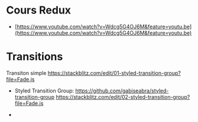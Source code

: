 # Cours Redux

- [https://www.youtube.com/watch?v=Wdcg5G4OJ6M&feature=youtu.be](https://www.youtube.com/watch?v=Wdcg5G4OJ6M&feature=youtu.be)

# Transitions

Transiton simple
https://stackblitz.com/edit/01-styled-transition-group?file=Fade.js

- Styled Transition Group: https://github.com/gabiseabra/styled-transition-group
  https://stackblitz.com/edit/02-styled-transition-group?file=Fade.js

-
